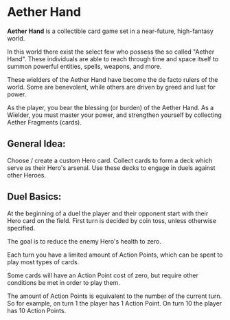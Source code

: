 # Aether Hand

**Aether Hand** is a collectible card game set in a near-future, high-fantasy world. 

In this world there exist the select few who possess the so called "Aether Hand". These individuals are able to reach through time and space itself to summon powerful entities, spells, weapons, and more. 

These wielders of the Aether Hand have become the de facto rulers of the world. Some are benevolent, while others are driven by greed and lust for power.

As the player, you bear the blessing (or burden) of the Aether Hand. As a Wielder, you must master your power, and strengthen yourself by collecting Aether Fragments (cards).

## General Idea:

Choose / create a custom Hero card.
Collect cards to form a deck which serve as their Hero's arsenal.
Use these decks to engage in duels against other Heroes.

## Duel Basics:

At the beginning of a duel the player and their opponent start with their Hero card on the field.
First turn is decided by coin toss, unless otherwise specified.

The goal is to reduce the enemy Hero's health to zero.

Each turn you have a limited amount of Action Points, which can be spent to play most types of cards.

Some cards will have an Action Point cost of zero, but require other conditions be met in order to play them.

The amount of Action Points is equivalent to the number of the current turn. 
So for example, on turn 1 the player has 1 Action Point. On turn 10 the player has 10 Action Points.






